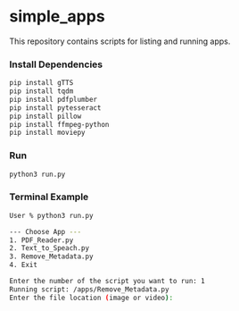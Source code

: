 # simple_apps
This repository contains scripts for listing and running apps.

### Install Dependencies
```bash
pip install gTTS
pip install tqdm
pip install pdfplumber
pip install pytesseract
pip install pillow
pip install ffmpeg-python
pip install moviepy
```

### Run
```bash
python3 run.py
```

### Terminal Example
```bash
User % python3 run.py

--- Choose App --- 
1. PDF_Reader.py
2. Text_to_Speach.py
3. Remove_Metadata.py
4. Exit

Enter the number of the script you want to run: 1
Running script: /apps/Remove_Metadata.py
Enter the file location (image or video): 
```
